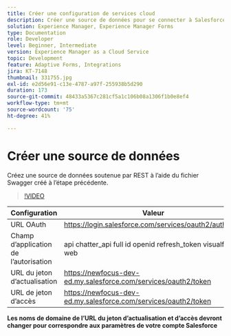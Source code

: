 ```yaml
---
title: Créer une configuration de services cloud
description: Créer une source de données pour se connecter à Salesforce à l’aide des informations d’identification OAuth
solution: Experience Manager, Experience Manager Forms
type: Documentation
role: Developer
level: Beginner, Intermediate
version: Experience Manager as a Cloud Service
topic: Development
feature: Adaptive Forms, Integrations
jira: KT-7148
thumbnail: 331755.jpg
exl-id: e2d56e91-c13e-4787-a97f-255938b5d290
duration: 173
source-git-commit: 48433a5367c281cf5a1c106b08a1306f1b0e8ef4
workflow-type: tm+mt
source-wordcount: '75'
ht-degree: 41%

---
```


# Créer une source de données

Créez une source de données soutenue par REST à l’aide du fichier Swagger créé à l’étape précédente.

>[!VIDEO](https://video.tv.adobe.com/v/331755?quality=12&learn=on)

| Configuration | Valeur |
|---------------------|-----------------------------------------------------------------|
| URL OAuth | https://login.salesforce.com/services/oauth2/authorize |
| Champ d’application de l’autorisation | api chatter_api full id openid refresh_token visualforce web |
| URL du jeton d’actualisation | https://newfocus-dev-ed.my.salesforce.com/services/oauth2/token |
| URL de jeton d’accès | https://newfocus-dev-ed.my.salesforce.com/services/oauth2/token |


**Les noms de domaine de l’URL du jeton d’actualisation et d’accès devront changer pour correspondre aux paramètres de votre compte Salesforce**